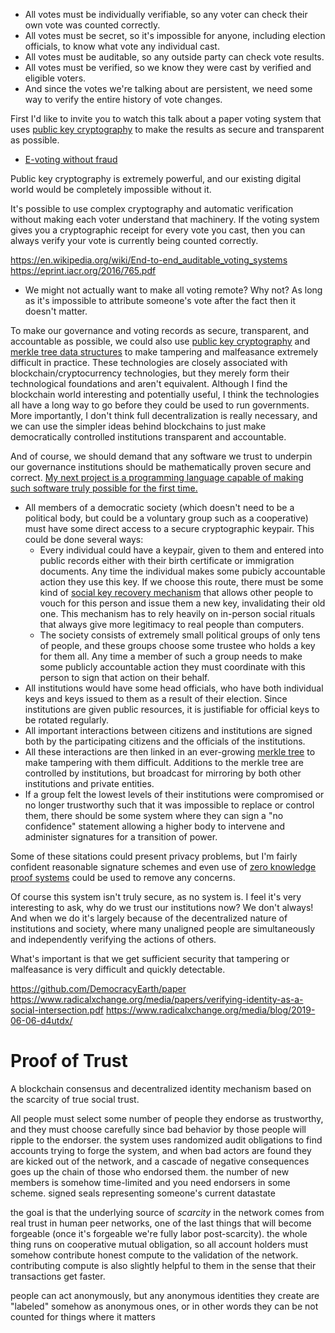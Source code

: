 - All votes must be individually verifiable, so any voter can check their own vote was counted correctly.
- All votes must be secret, so it's impossible for anyone, including election officials, to know what vote any individual cast.
- All votes must be auditable, so any outside party can check vote results.
- All votes must be verified, so we know they were cast by verified and eligible voters.
- And since the votes we're talking about are persistent, we need some way to verify the entire history of vote changes.



First I'd like to invite you to watch this talk about a paper voting system that uses [public key cryptography](https://en.wikipedia.org/wiki/Public-key_cryptography) to make the results as secure and transparent as possible.

- [E-voting without fraud](https://www.ted.com/talks/david_bismark_e_voting_without_fraud/)

Public key cryptography is extremely powerful, and our existing digital world would be completely impossible without it.

It's possible to use complex cryptography and automatic verification without making each voter understand that machinery. If the voting system gives you a cryptographic receipt for every vote you cast, then you can always verify your vote is currently being counted correctly.


https://en.wikipedia.org/wiki/End-to-end_auditable_voting_systems
https://eprint.iacr.org/2016/765.pdf


- We might not actually want to make all voting remote? Why not? As long as it's impossible to attribute someone's vote after the fact then it doesn't matter.


To make our governance and voting records as secure, transparent, and accountable as possible, we could also use [public key cryptography]() and [merkle tree data structures](https://en.wikipedia.org/wiki/Merkle_tree) to make tampering and malfeasance extremely difficult in practice. These technologies are closely associated with blockchain/cryptocurrency technologies, but they merely form their technological foundations and aren't equivalent. Although I find the blockchain world interesting and potentially useful, I think the technologies all have a long way to go before they could be used to run governments. More importantly, I don't think full decentralization is really necessary, and we can use the simpler ideas behind blockchains to just make democratically controlled institutions transparent and accountable.

And of course, we should demand that any software we trust to underpin our governance institutions should be mathematically proven secure and correct. [My next project is a programming language capable of making such software truly possible for the first time.](TODO)



- All members of a democratic society (which doesn't need to be a political body, but could be a voluntary group such as a cooperative) must have some direct access to a secure cryptographic keypair. This could be done several ways:
  - Every individual could have a keypair, given to them and entered into public records either with their birth certificate or immigration documents. Any time the individual makes some pubicly accountable action they use this key. If we choose this route, there must be some kind of [social key recovery mechanism](https://vitalik.ca/general/2021/01/11/recovery.html) that allows other people to vouch for this person and issue them a new key, invalidating their old one. This mechanism has to rely heavily on in-person social rituals that always give more legitimacy to real people than computers.
  - The society consists of extremely small political groups of only tens of people, and these groups choose some trustee who holds a key for them all. Any time a member of such a group needs to make some publicly accountable action they must coordinate with this person to sign that action on their behalf.
- All institutions would have some head officials, who have both individual keys and keys issued to them as a result of their election. Since institutions are given public resources, it is justifiable for official keys to be rotated regularly.
- All important interactions between citizens and institutions are signed both by the participating citizens and the officials of the institutions.
- All these interactions are then linked in an ever-growing [merkle tree](https://en.wikipedia.org/wiki/Merkle_tree) to make tampering with them difficult. Additions to the merkle tree are controlled by institutions, but broadcast for mirroring by both other institutions and private entities.
- If a group felt the lowest levels of their institutions were compromised or no longer trustworthy such that it was impossible to replace or control them, there should be some system where they can sign a "no confidence" statement allowing a higher body to intervene and administer signatures for a transition of power.

Some of these sitations could present privacy problems, but I'm fairly confident reasonable signature schemes and even use of [zero knowledge proof systems](https://en.wikipedia.org/wiki/Zero-knowledge_proof) could be used to remove any concerns.

Of course this system isn't truly secure, as no system is. I feel it's very interesting to ask, why do we trust our institutions now? We don't always! And when we do it's largely because of the decentralized nature of institutions and society, where many unaligned people are simultaneously and independently verifying the actions of others.

What's important is that we get sufficient security that tampering or malfeasance is very difficult and quickly detectable.




https://github.com/DemocracyEarth/paper
https://www.radicalxchange.org/media/papers/verifying-identity-as-a-social-intersection.pdf
https://www.radicalxchange.org/media/blog/2019-06-06-d4utdx/












# Proof of Trust
A blockchain consensus and decentralized identity mechanism based on the scarcity of true social trust.

All people must select some number of people they endorse as trustworthy, and they must choose carefully since bad behavior by those people will ripple to the endorser.
the system uses randomized audit obligations to find accounts trying to forge the system, and when bad actors are found they are kicked out of the network, and a cascade of negative consequences goes up the chain of those who endorsed them.
the number of new members is somehow time-limited and you need endorsers in some scheme.
signed seals representing someone's current datastate

the goal is that the underlying source of *scarcity* in the network comes from real trust in human peer networks, one of the last things that will become forgeable (once it's forgeable we're fully labor post-scarcity). the whole thing runs on cooperative mutual obligation, so all account holders must somehow contribute honest compute to the validation of the network. contributing compute is also slightly helpful to them in the sense that their transactions get faster.

people can act anonymously, but any anonymous identities they create are "labeled" somehow as anonymous ones, or in other words they can be not counted for things where it matters
